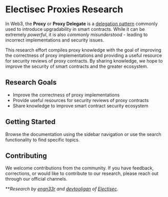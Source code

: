 # Electisec Proxies Research

In Web3, the **Proxy** or **Proxy Delegate** is a [delegation pattern](https://en.wikipedia.org/wiki/Delegation_pattern) commonly used to introduce upgradability in smart contracts. While it can be extremely *powerful*, it is also *commonly misunderstood* - leading to incorrect implementations and security issues. 

This research effort compiles proxy knowledge with the goal of improving the correctness of proxy implementations and providing a useful resource for security reviews of proxy contracts. By sharing knowledge, we hope to improve the security of smart contracts and the greater ecosystem.

## Research Goals

- Improve the correctness of proxy implementations
- Provide useful resources for security reviews of proxy contracts
- Share knowledge to improve smart contract security ecosystem

## Getting Started

Browse the documentation using the sidebar navigation or use the search functionality to find specific topics.

## Contributing

We welcome contributions from the community. If you have feedback, corrections, or would like to contribute to our research, please reach out through our official channels.

***Research by [engn33r](https://twitter.com/bl4ckb1rd71) and [devtooligan](https://github.com/devtooligan) of [Electisec](https://electisec.com).*
